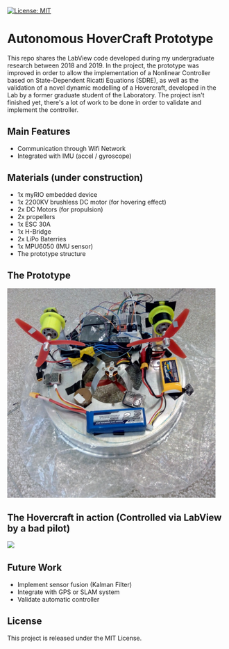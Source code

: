 [![License: MIT](https://img.shields.io/badge/License-MIT-yellow.svg)](https://opensource.org/licenses/MIT)

# Autonomous HoverCraft Prototype 

This repo shares the LabView code developed during my undergraduate research between 2018 and 2019. In the project, the prototype was improved in order to allow the implementation of a Nonlinear Controller based on State-Dependent Ricatti Equations (SDRE), as well as the validation of a novel dynamic modelling of a Hovercraft, developed in the Lab by a former graduate student of the Laboratory. The project isn't finished yet, there's a lot of work  to be done in order to validate and implement the controller. 

## Main Features 

- Communication through Wifi Network
- Integrated with IMU (accel / gyroscope)

## Materials (under construction)

- 1x myRIO embedded device
- 1x 2200KV brushless DC motor (for hovering effect)
- 2x DC Motors (for propulsion)
- 2x propellers 
- 1x ESC 30A
- 1x H-Bridge
- 2x LiPo Baterries
- 1x MPU6050 (IMU sensor)
- The prototype structure

## The Prototype

<img src="docs/hovercraft_prototype.jpg" width="480"/>

## The Hovercraft in action (Controlled via LabView by a bad pilot)

<img src="docs/hover_running.gif" width="600"/>

## Future Work
- Implement sensor fusion (Kalman Filter)
- Integrate with GPS or SLAM system
- Validate automatic controller

## License

This project is released under the MIT License.
